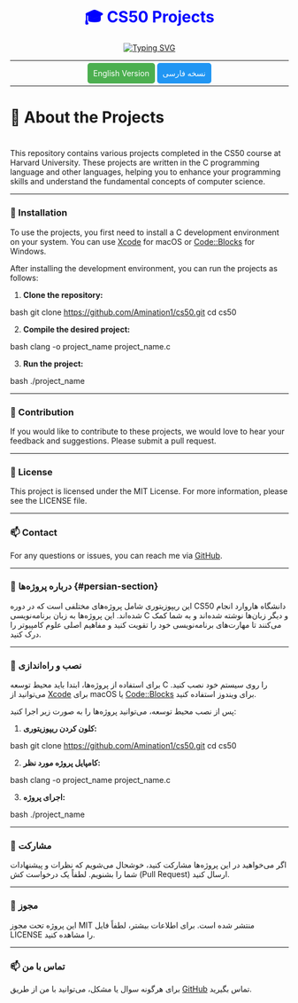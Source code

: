 
<h1 align="center" style="color: blue;">🎓 CS50 Projects</h1>

<div align="center">
    <a href="https://git.io/typing-svg">
        <img src="https://readme-typing-svg.demolab.com?font=Fira+Code&size=27&pause=1000&color=0BF700&width=435&lines=Projects+from+CS50+Course" alt="Typing SVG" />
    </a>
</div>

---

<div align="center">
    <a href="#english-section" style="padding: 10px; background-color: #4CAF50; color: white; text-decoration: none; border-radius: 5px;">English Version</a>
    <a href="#persian-section" style="padding: 10px; background-color: #2196F3; color: white; text-decoration: none; border-radius: 5px;">نسخه فارسی</a>
</div>

---

### <h1 id="english-section">🌱 About the Projects<h1>

This repository contains various projects completed in the CS50 course at Harvard University. These projects are written in the C programming language and other languages, helping you to enhance your programming skills and understand the fundamental concepts of computer science.

---

### 🚀 Installation

To use the projects, you first need to install a C development environment on your system. You can use [Xcode](https://developer.apple.com/xcode/) for macOS or [Code::Blocks](http://www.codeblocks.org/) for Windows.

After installing the development environment, you can run the projects as follows:

1. **Clone the repository:**


bash git clone https://github.com/Amination1/cs50.git cd cs50


2. **Compile the desired project:**


bash clang -o project_name project_name.c


3. **Run the project:**


bash ./project_name


---

### 🤝 Contribution

If you would like to contribute to these projects, we would love to hear your feedback and suggestions. Please submit a pull request.

---

### 📜 License

This project is licensed under the MIT License. For more information, please see the LICENSE file.

---

### 📫 Contact

For any questions or issues, you can reach me via [GitHub](https://github.com/Amination1).

---

### 🌱 درباره پروژه‌ها {#persian-section}

این ریپوزیتوری شامل پروژه‌های مختلفی است که در دوره CS50 دانشگاه هاروارد انجام شده‌اند. این پروژه‌ها به زبان برنامه‌نویسی C و دیگر زبان‌ها نوشته شده‌اند و به شما کمک می‌کنند تا مهارت‌های برنامه‌نویسی خود را تقویت کنید و مفاهیم اصلی علوم کامپیوتر را درک کنید.

---

### 🚀 نصب و راه‌اندازی

برای استفاده از پروژه‌ها، ابتدا باید محیط توسعه C را روی سیستم خود نصب کنید. می‌توانید از [Xcode](https://developer.apple.com/xcode/) برای macOS یا [Code::Blocks](http://www.codeblocks.org/) برای ویندوز استفاده کنید.

پس از نصب محیط توسعه، می‌توانید پروژه‌ها را به صورت زیر اجرا کنید:

1. **کلون کردن ریپوزیتوری:**


bash git clone https://github.com/Amination1/cs50.git cd cs50


2. **کامپایل پروژه مورد نظر:**


bash clang -o project_name project_name.c


3. **اجرای پروژه:**


bash ./project_name


---

### 🤝 مشارکت

اگر می‌خواهید در این پروژه‌ها مشارکت کنید، خوشحال می‌شویم که نظرات و پیشنهادات شما را بشنویم. لطفاً یک درخواست کش (Pull Request) ارسال کنید.

---

### 📜 مجوز

این پروژه تحت مجوز MIT منتشر شده است. برای اطلاعات بیشتر، لطفاً فایل LICENSE را مشاهده کنید.

---

### 📫 تماس با من

برای هرگونه سوال یا مشکل، می‌توانید با من از طریق [GitHub](https://github.com/Amination1) تماس بگیرید.
